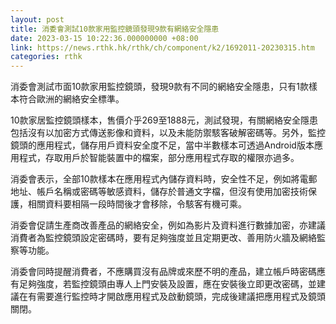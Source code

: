 ```yaml
---
layout: post
title: 消委會測試10款家用監控鏡頭發現9款有網絡安全隱患
date: 2023-03-15 10:22:36.000000000 +08:00
link: https://news.rthk.hk/rthk/ch/component/k2/1692011-20230315.htm
categories: rthk
---
```


消委會測試市面10款家用監控鏡頭，發現9款有不同的網絡安全隱患，只有1款樣本符合歐洲的網絡安全標準。

10款家居監控鏡頭樣本，售價介乎269至1888元，測試發現，有關網絡安全隱患包括沒有以加密方式傳送影像和資料，以及未能防禦駭客破解密碼等。另外，監控鏡頭的應用程式，儲存用戶資料安全度不足，當中半數樣本可透過Android版本應用程式，存取用戶於智能裝置中的檔案，部分應用程式存取的權限亦過多。

消委會表示，全部10款樣本在應用程式內儲存資料時，安全性不足，例如將電郵地址、帳戶名稱或密碼等敏感資料，儲存於普通文字檔，但沒有使用加密技術保護，相關資料要相隔一段時間後才會移除，令駭客有機可乘。

消委會促請生產商改善產品的網絡安全，例如為影片及資料進行數據加密，亦建議消費者為監控鏡頭設定密碼時，要有足夠強度並且定期更改、善用防火牆及網絡監察等功能。

消委會同時提醒消費者，不應購買沒有品牌或來歷不明的產品，建立帳戶時密碼應有足夠強度，若監控鏡頭由專人上門安裝及設置，應在安裝後立即更改密碼，並建議在有需要進行監控時才開啟應用程式及啟動鏡頭，完成後建議把應用程式及鏡頭關閉。
